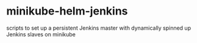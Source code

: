 # minikube-helm-jenkins
scripts to set up a persistent Jenkins master with dynamically spinned up Jenkins slaves on minikube
